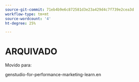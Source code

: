 ```yaml
---
source-git-commit: 71eb4b9e6c872581d3e23a429d4c7f739e2cea3d
workflow-type: tm+mt
source-wordcount: '4'
ht-degree: 25%

---
```

# ARQUIVADO

Movido para:

genstudio-for-performance-marketing-learn.en